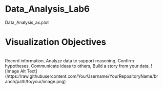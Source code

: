# Data_Analysis_Lab6
Data_Analysis_ax.plot
# Visualization Objectives

<br>
Record information,
Analyze data to support reasoning,
Confirm hypotheses,
Communicate ideas to others,
Build a story from your data,
![Image Alt Text](https://raw.githubusercontent.com/YourUsername/YourRepositoryName/branch/path/to/your/image.png)


<br>
